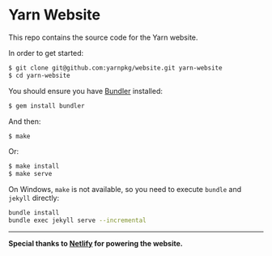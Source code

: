 # Yarn Website

This repo contains the source code for the Yarn website.

In order to get started:
<!--email_off-->
```sh
$ git clone git@github.com:yarnpkg/website.git yarn-website
$ cd yarn-website
```
<!--/email_off-->
You should ensure you have [Bundler](http://bundler.io/) installed: 

```sh
$ gem install bundler
```

And then:

```sh
$ make
```

Or:

```sh
$ make install
$ make serve
```

On Windows, `make` is not available, so you need to execute `bundle` and `jekyll` directly:
```sh
bundle install
bundle exec jekyll serve --incremental
```

---

**Special thanks to [Netlify](https://www.netlify.com/) for powering the website.**

